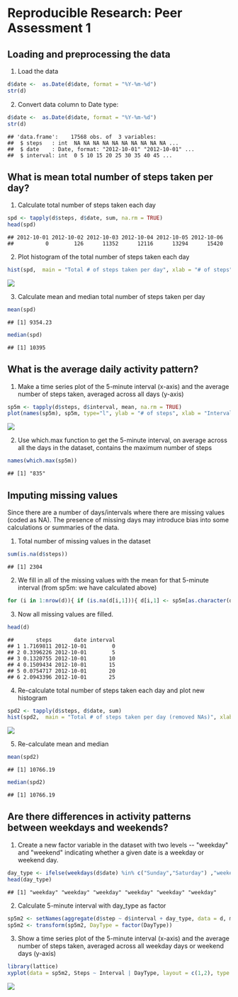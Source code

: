 # Reproducible Research: Peer Assessment 1


## Loading and preprocessing the data
1. Load the data
```r
d$date <-  as.Date(d$date, format = "%Y-%m-%d")
str(d)
```
2. Convert data column to Date type: 
```r
d$date <-  as.Date(d$date, format = "%Y-%m-%d")
str(d)
```
```
## 'data.frame':	17568 obs. of  3 variables:
##  $ steps   : int  NA NA NA NA NA NA NA NA NA NA ...
##  $ date    : Date, format: "2012-10-01" "2012-10-01" ...
##  $ interval: int  0 5 10 15 20 25 30 35 40 45 ...
```

## What is mean total number of steps taken per day?
1. Calculate total number of steps taken each day

```r
spd <- tapply(d$steps, d$date, sum, na.rm = TRUE)
head(spd)
```

```
## 2012-10-01 2012-10-02 2012-10-03 2012-10-04 2012-10-05 2012-10-06 
##          0        126      11352      12116      13294      15420
```

2. Plot histogram of the total number of steps taken each day

```r
hist(spd,  main = "Total # of steps taken per day", xlab = "# of steps")
```

![](PA1_template_files/figure-html/unnamed-chunk-4-1.png) 

3. Calculate mean and median total number of steps taken per day

```r
mean(spd)
```

```
## [1] 9354.23
```

```r
median(spd)
```

```
## [1] 10395
```
## What is the average daily activity pattern?
1. Make a time series plot of the 5-minute interval (x-axis) and the average number of steps taken, averaged across all days (y-axis)

```r
sp5m <- tapply(d$steps, d$interval, mean, na.rm = TRUE)
plot(names(sp5m), sp5m, type="l", ylab = "# of steps", xlab = "Interval")
```

![](PA1_template_files/figure-html/unnamed-chunk-6-1.png) 

2. Use which.max function to get the 5-minute interval, on average across all the days in the dataset, contains the maximum number of steps

```r
names(which.max(sp5m))
```

```
## [1] "835"
```

## Imputing missing values
Since there are a number of days/intervals where there are missing values (coded as NA). The presence of missing days may introduce bias into some calculations or summaries of the data.

1. Total number of missing values in the dataset 

```r
sum(is.na(d$steps))
```

```
## [1] 2304
```

2. We fill in all of the missing values with the mean for that 5-minute interval (from sp5m: we have calculated above)

```r
for (i in 1:nrow(d)){ if (is.na(d[i,1])){ d[i,1] <- sp5m[as.character(d[i,3])]; } }
```

3. Now all missing values are filled.

```r
head(d)
```

```
##       steps       date interval
## 1 1.7169811 2012-10-01        0
## 2 0.3396226 2012-10-01        5
## 3 0.1320755 2012-10-01       10
## 4 0.1509434 2012-10-01       15
## 5 0.0754717 2012-10-01       20
## 6 2.0943396 2012-10-01       25
```

4. Re-calculate total number of steps taken each day and plot new histogram 

```r
spd2 <- tapply(d$steps, d$date, sum)
hist(spd2,  main = "Total # of steps taken per day (removed NAs)", xlab = "# of steps")
```

![](PA1_template_files/figure-html/unnamed-chunk-11-1.png) 

5. Re-calculate mean and median

```r
mean(spd2)
```

```
## [1] 10766.19
```

```r
median(spd2)
```

```
## [1] 10766.19
```

## Are there differences in activity patterns between weekdays and weekends?

1. Create a new factor variable in the dataset with two levels -- "weekday" and "weekend" indicating whether a given date is a weekday or weekend day.

```r
day_type <- ifelse(weekdays(d$date) %in% c("Sunday","Saturday") ,"weekend", "weekday")
head(day_type)
```

```
## [1] "weekday" "weekday" "weekday" "weekday" "weekday" "weekday"
```

2. Calculate 5-minute interval with day_type as factor

```r
sp5m2 <- setNames(aggregate(d$step ~ d$interval + day_type, data = d, mean), c("Interval", "DayType", "Steps"))
sp5m2 <- transform(sp5m2, DayType = factor(DayType))
```

3. Show a time series plot of the 5-minute interval (x-axis) and the average number of steps taken, averaged across all weekday days or weekend days (y-axis)

```r
library(lattice)
xyplot(data = sp5m2, Steps ~ Interval | DayType, layout = c(1,2), type = "l", ylab = "Number of steps")
```

![](PA1_template_files/figure-html/unnamed-chunk-15-1.png) 
